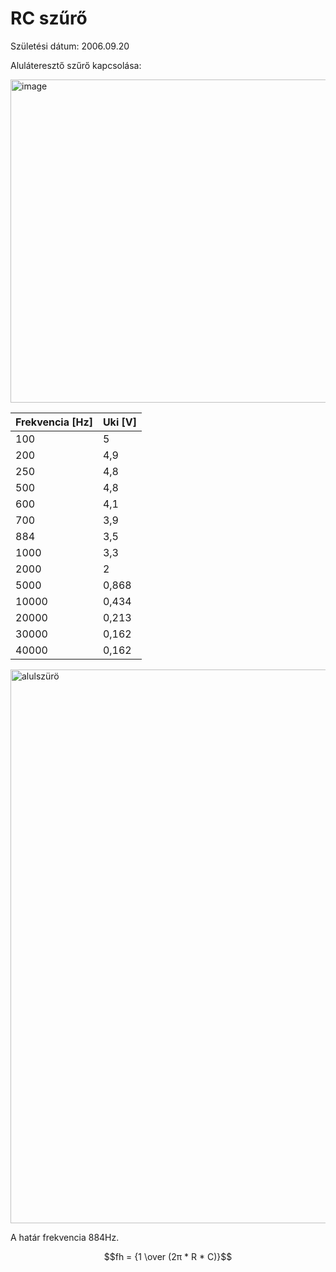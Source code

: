 # RC szűrő

Születési dátum: 2006.09.20

Aluláteresztő szűrő kapcsolása: 

<img width="870" height="517" alt="image" src="https://github.com/user-attachments/assets/9ff939e5-e6c1-4dbf-a666-1a316045fb52" />


| Frekvencia [Hz] | Uki [V] |
|----------|-------------|
100 | 5 |
200 | 4,9 |
250 | 4,8 | 
500 | 4,8 |
600 |	4,1 |
700 |	3,9 |
884 |	3,5 |
1000 |	3,3 |
2000 |	2 |
5000 |	0,868 |
10000 |	0,434 |
20000 |	0,213 |
30000 |	0,162 |
40000 |	0,162 |

<img width="1920" height="886" alt="alulszürö" src="https://github.com/user-attachments/assets/2d3e84eb-14c4-4737-bf9f-c170d58ba48a" />


A határ frekvencia 884Hz.

$$fh = {1 \over (2π * R * C)}$$
